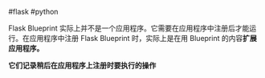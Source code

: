 #flask #python 

Flask Blueprint 实际上并不是一个应用程序。它需要在应用程序中注册后才能运行。在应用程序中注册 Flask Blueprint 时，实际上是在用 Blueprint 的内容**扩展应用程序。**

**它们记录稍后在应用程序上注册时要执行的操作**

